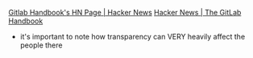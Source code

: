 
[Gitlab Handbook's HN Page | Hacker News](https://news.ycombinator.com/item?id=30003221)
[Hacker News | The GitLab Handbook](https://handbook.gitlab.com/handbook/marketing/developer-relations/developer-advocacy/hacker-news/)
- it's important to note how transparency can VERY heavily affect the people there
